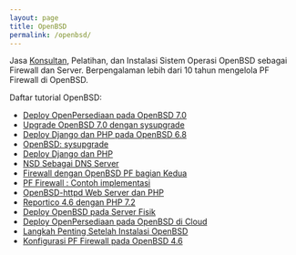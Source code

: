 ```yaml
---
layout: page
title: OpenBSD
permalink: /openbsd/
---
```


Jasa [Konsultan](https://www.openbsd.org/support.html#Indonesia), Pelatihan, dan Instalasi Sistem Operasi OpenBSD sebagai Firewall dan Server. Berpengalaman lebih dari 10 tahun mengelola PF Firewall di OpenBSD.

Daftar tutorial OpenBSD:
- [Deploy OpenPersediaan pada OpenBSD 7.0](https://www.muntaza.id/openbsd/2022/05/19/openbsd-70.html)
- [Upgrade OpenBSD 7.0 dengan sysupgrade](https://www.muntaza.id/openbsd/2021/12/25/upgrade-openbsd-70.html)
- [Deploy Django dan PHP pada OpenBSD 6.8](https://www.muntaza.id/openbsd/2021/01/30/deploy-django-php-1.html)
- [OpenBSD: sysupgrade](https://www.muntaza.id/openbsd/2020/04/09/sysupgrade.html)
- [Deploy Django dan PHP](https://www.muntaza.id/openbsd/2020/04/09/deploy-django-php-0.html)
- [NSD Sebagai DNS Server](http://www.muntaza.id/dns/2020/01/04/nsd-openbsd.html)
- [Firewall dengan OpenBSD PF bagian Kedua](https://www.muntaza.id/pf/2020/02/03/pf-firewall-bagian-kedua.html)
- [PF Firewall : Contoh implementasi](https://www.muntaza.id/openbsd/2019/08/31/openbsd-pf-cloud.html)
- [OpenBSD-httpd Web Server dan PHP](https://www.muntaza.id/openbsd/2019/08/31/openbsd-httpd.html)
- [Reportico 4.6 dengan PHP 7.2](https://www.muntaza.id/php7/2019/07/07/reportico-php72.html)
- [Deploy OpenBSD pada Server Fisik](https://www.muntaza.id/openbsd/2019/03/18/openaset-bare-metal.html)
- [Deploy OpenPersediaan pada OpenBSD di Cloud](https://www.muntaza.id/openbsd/2019/03/17/deploy-openbsd1.html)
- [Langkah Penting Setelah Instalasi OpenBSD](https://www.muntaza.id/openbsd/ssh/2018/12/09/public-key-only-ssh-openbsd.html)
- [Konfigurasi PF Firewall pada OpenBSD 4.6](http://www.muntaza.id/openbsd/2011/04/28/pf-openbsd-46.html)
